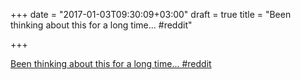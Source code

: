 +++
date = "2017-01-03T09:30:09+03:00"
draft = true
title = "Been thinking about this for a long time...  #reddit"

+++

<p><a href="https://t.co/JI9cmrvYWO">Been thinking about this for a long time...  #reddit</a></p>
